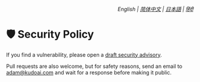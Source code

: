 <div align="right">
    <h6>
        <picture>
            <source type="image/svg+xml" media="(prefers-color-scheme: dark)" srcset="https://media.chatgptautorefresh.com/images/icons/earth/white/icon32.svg">
            <img height=14 src="https://media.chatgptautorefresh.com/images/icons/earth/black/icon32.svg">
        </picture>
        &nbsp;English |
        <a href="https://docs.chatgptautorefresh.com/zh-cn/SECURITY.md">简体中文</a> |
        <a href="https://docs.chatgptautorefresh.com/ja/SECURITY.md">日本語</a> |
        <a href="https://docs.chatgptautorefresh.com/hi/SECURITY.md">हिंदी</a>
    </h6>
</div>

# 🛡️ Security Policy

If you find a vulnerability, please open a [draft security advisory](https://github.com/adamlui/chatgpt-auto-refresh/security/advisories/new).

Pull requests are also welcome, but for safety reasons, send an email to <adam@kudoai.com> and wait for a response before making it public.
